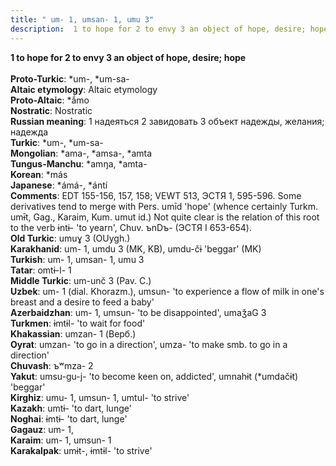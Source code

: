 ```yaml
---
title: " um- 1, umsan- 1, umu 3"
description:  1 to hope for 2 to envy 3 an object of hope, desire; hope
---
```

<p data-pagefind-weight="0.5">
<strong> 1 to hope for 2 to envy 3 an object of hope, desire; hope</strong><br><br>
<strong>Proto-Turkic</strong>:  *um-, *um-sa-<br>
<strong>Altaic etymology</strong>:  Altaic etymology<br>
<strong> Proto-Altaic</strong>:  *ắmo<br>
<strong>Nostratic</strong>:  Nostratic<br>
<strong>Russian meaning</strong>:  1 надеяться 2 завидовать 3 объект надежды, желания; надежда<br>
<strong>Turkic</strong>:  *um-, *um-sa-<br>
<strong>Mongolian</strong>:  *ama-, *amsa-, *amta<br>
<strong>Tungus-Manchu</strong>:  *amŋa, *amta-<br>
<strong>Korean</strong>:  *más<br>
<strong>Japanese</strong>:  *ámá-, *ántí<br>
<strong>Comments</strong>:  EDT 155-156, 157, 158; VEWT 513, ЭСТЯ 1, 595-596. Some derivatives tend to merge with Pers. umīd 'hope' (whence certainly Turkm. umɨ̄t, Gag., Karaim, Kum. umut id.) Not quite clear is the relation of this root to the verb ɨntɨ- 'to yearn', Chuv. ъnDъ- (ЭСТЯ I 653-654).<br>
<strong>Old Turkic</strong>:  umuɣ 3 (OUygh.)<br>
<strong>Karakhanid</strong>:  um- 1, umdu 3 (MK, KB), umdu-čɨ 'beggar' (MK)<br>
<strong>Turkish</strong>:  um- 1, umsan- 1, umu 3<br>
<strong>Tatar</strong>:  omtɨ-l- 1<br>
<strong>Middle Turkic</strong>:  um-unč 3 (Pav. C.)<br>
<strong>Uzbek</strong>:  um- 1 (dial. Khorazm.), umsun- 'to experience a flow of milk in one's breast and a desire to feed a baby'<br>
<strong>Azerbaidzhan</strong>:  um- 1, umsun- 'to be disappointed', umaǯaG 3<br>
<strong>Turkmen</strong>:  ɨmtɨl- 'to wait for food'<br>
<strong>Khakassian</strong>:  umzan- 1 (Верб.)<br>
<strong>Oyrat</strong>:  umzan- 'to go in a direction', umza- 'to make smb. to go in a direction'<br>
<strong>Chuvash</strong>:  ъʷmza- 2<br>
<strong>Yakut</strong>:  umsu-gu-j- 'to become keen on, addicted', umnahɨt (*umdačɨt) 'beggar'<br>
<strong>Kirghiz</strong>:  umu- 1, umsun- 1, umtul- 'to strive'<br>
<strong>Kazakh</strong>:  umtɨ- 'to dart, lunge'<br>
<strong>Noghai</strong>:  ɨmtɨ- 'to dart, lunge'<br>
<strong>Gagauz</strong>:  um- 1,<br>
<strong>Karaim</strong>:  um- 1, umsun- 1<br>
<strong>Karakalpak</strong>:  umɨt-, ɨmtɨl- 'to strive'<br>

</p>

